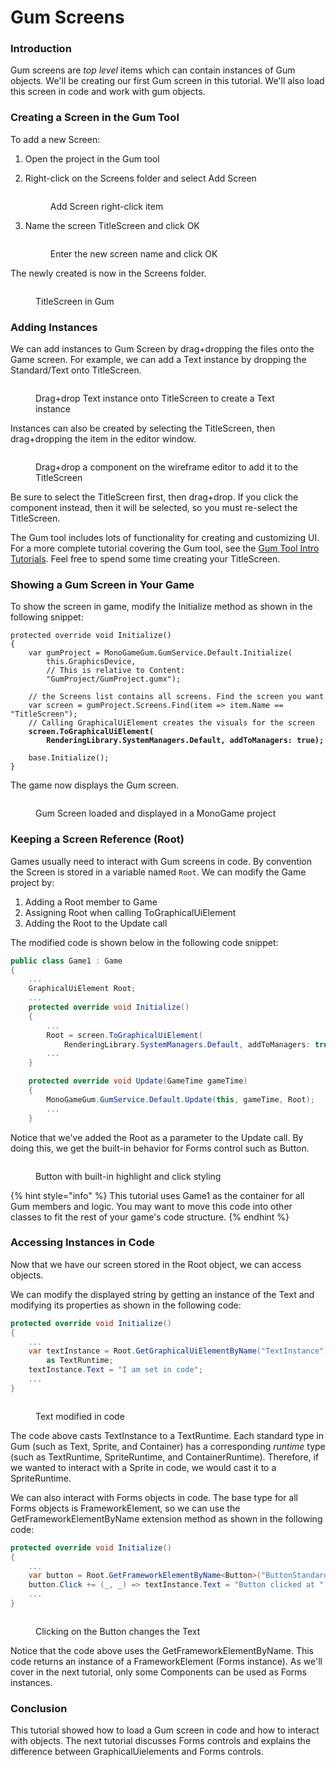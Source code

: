 # Gum Screens

### Introduction

Gum screens are _top level_ items which can contain instances of Gum objects. We'll be creating our first Gum screen in this tutorial. We'll also load this screen in code and work with gum objects.

### Creating a Screen in the Gum Tool

To add a new Screen:

1. Open the project in the Gum tool
2.  Right-click on the Screens folder and select Add Screen

    <figure><img src="../../../.gitbook/assets/image (99).png" alt=""><figcaption><p>Add Screen right-click item</p></figcaption></figure>


3.  Name the screen TitleScreen and click OK

    <figure><img src="../../../.gitbook/assets/image (100).png" alt=""><figcaption><p>Enter the new screen name and click OK</p></figcaption></figure>



The newly created is now in the Screens folder.

<figure><img src="../../../.gitbook/assets/image (101).png" alt=""><figcaption><p>TitleScreen in Gum</p></figcaption></figure>

### Adding Instances

We can add instances to Gum Screen by drag+dropping the files onto the Game screen. For example, we can add a Text instance by dropping the Standard/Text onto TitleScreen.

<figure><img src="../../../.gitbook/assets/24_09 53 51.gif" alt=""><figcaption><p>Drag+drop Text instance onto TitleScreen to create a Text instance</p></figcaption></figure>

Instances can also be created by selecting the TitleScreen, then drag+dropping the item in the editor window.

<figure><img src="../../../.gitbook/assets/24_09 55 46.gif" alt=""><figcaption><p>Drag+drop a component on the wireframe editor to add it to the TitleScreen</p></figcaption></figure>

Be sure to select the TitleScreen first, then drag+drop. If you click the component instead, then it will be selected, so you must re-select the TitleScreen.

The Gum tool includes lots of functionality for creating and customizing UI. For a more complete tutorial covering the Gum tool, see the [Gum Tool Intro Tutorials](../../../intro-tutorials/). Feel free to spend some time creating your TitleScreen.

### Showing a Gum Screen in Your Game

To show the screen in game, modify the Initialize method as shown in the following snippet:

<pre class="language-csharp" data-line-numbers><code class="lang-csharp">protected override void Initialize()
{
    var gumProject = MonoGameGum.GumService.Default.Initialize(
        this.GraphicsDevice,
        // This is relative to Content:
        "GumProject/GumProject.gumx");

    // the Screens list contains all screens. Find the screen you want
    var screen = gumProject.Screens.Find(item => item.Name == "TitleScreen");
    // Calling GraphicalUiElement creates the visuals for the screen
<strong>    screen.ToGraphicalUiElement(
</strong><strong>        RenderingLibrary.SystemManagers.Default, addToManagers: true);
</strong>
    base.Initialize();
}
</code></pre>

The game now displays the Gum screen.

<figure><img src="../../../.gitbook/assets/image (103).png" alt=""><figcaption><p>Gum Screen loaded and displayed in a MonoGame project</p></figcaption></figure>

### Keeping a Screen Reference (Root)

Games usually need to interact with Gum screens in code. By convention the Screen is stored in a variable named `Root`. We can modify the Game project by:

1. Adding a Root member to Game
2. Assigning Root when calling ToGraphicalUiElement
3. Adding the Root to the Update call

The modified code is shown below in the following code snippet:

```csharp
public class Game1 : Game
{
    ...
    GraphicalUiElement Root;
    ...
    protected override void Initialize()
    {
        ...
        Root = screen.ToGraphicalUiElement(
            RenderingLibrary.SystemManagers.Default, addToManagers: true);
        ...
    }

    protected override void Update(GameTime gameTime)
    {
        MonoGameGum.GumService.Default.Update(this, gameTime, Root);
        ...
    }
```

Notice that we've added the Root as a parameter to the Update call. By doing this, we get the built-in behavior for Forms control such as Button.

<figure><img src="../../../.gitbook/assets/24_10 16 55.gif" alt=""><figcaption><p>Button with built-in highlight and click styling</p></figcaption></figure>

{% hint style="info" %}
This tutorial uses Game1 as the container for all Gum members and logic. You may want to move this code into other classes to fit the rest of your game's code structure.
{% endhint %}

### Accessing Instances in Code

Now that we have our screen stored in the Root object, we can access objects.

We can modify the displayed string by getting an instance of the Text and modifying its properties as shown in the following code:

```csharp
protected override void Initialize()
{
    ...
    var textInstance = Root.GetGraphicalUiElementByName("TextInstance")
        as TextRuntime;
    textInstance.Text = "I am set in code";
    ...
}

```

<figure><img src="../../../.gitbook/assets/image (104).png" alt=""><figcaption><p>Text modified in code</p></figcaption></figure>

The code above casts TextInstance to a TextRuntime. Each standard type in Gum (such as Text, Sprite, and Container) has a corresponding _runtime_ type (such as TextRuntime, SpriteRuntime, and ContainerRuntime). Therefore, if we wanted to interact with a Sprite in code, we would cast it to a SpriteRuntime.

We can also interact with Forms objects in code. The base type for all Forms objects is FrameworkElement, so we can use the GetFrameworkElementByName extension method as shown in the following code:

```csharp
protected override void Initialize()
{
    ...
    var button = Root.GetFrameworkElementByName<Button>("ButtonStandardInstance");
    button.Click += (_, _) => textInstance.Text = "Button clicked at " + DateTime.Now;
    ...
}

```

<figure><img src="../../../.gitbook/assets/24_11 04 23.gif" alt=""><figcaption><p>Clicking on the Button changes the Text</p></figcaption></figure>

Notice that the code above uses the GetFrameworkElementByName. This code returns an instance of a FrameworkElement (Forms instance). As we'll cover in the next tutorial, only some Components can be used as Forms instances.

### Conclusion

This tutorial showed how to load a Gum screen in code and how to interact with objects. The next tutorial discusses Forms controls and explains the difference between GraphicalUielements and Forms controls.
